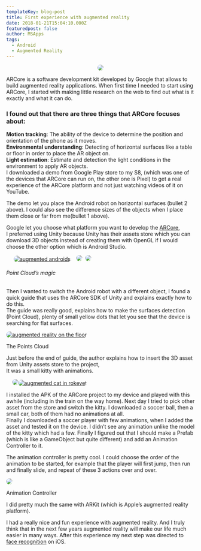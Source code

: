 ```yaml
---
templateKey: blog-post
title: First experience with augmented reality
date: 2018-01-21T15:04:10.000Z
featuredpost: false
author: MSApps
tags:
  - Android
  - Augmented Reality
---
```

<style>
img{
  border-radius: 15px;
}
</style>
<p align="center">
  <img src="/img/Cat-VR.jpg">
</p>

ARCore is a software development kit developed by Google that allows to build augmented reality applications. When first time I needed to start using ARCore, I started with making little research on the web to find out what is it exactly and what it can do.

### I found out that there are three things that ARCore focuses about:

**Motion tracking**: The ability of the device to determine the position and orientation of the phone as it moves.  
**Environmental understanding**: Detecting of horizontal surfaces like a table or floor in order to place the AR object on.  
**Light estimation**: Estimate and detection the light conditions in the environment to apply AR objects.  
I downloaded a demo from Google Play store to my S8, (which was one of the devices that ARCore can run on, the other one is Pixel) to get a real experience of the ARCore platform and not just watching videos of it on YouTube.

The demo let you place the Android robot on horizontal surfaces (bullet 2 above). I could also see the difference sizes of the objects when I place them close or far from me(bullet 1 above).

Google let you choose what platform you want to develop the [ARCore](https://developers.google.com/ar/),  
I preferred using Unity because Unity has their assets store which you can download 3D objects instead of creating them with OpenGL if I would choose the other option which is Android Studio.

     [![augmented androids](https://msapps.mobi/wp-content/uploads/2018/01/Screenshot_20171030-151541-768x374-768x290.jpg)](https://msapps.mobi/wp-content/uploads/2018/01/Screenshot_20171030-151541-768x374-768x290.jpg)    [![](https://msapps.mobi/wp-content/uploads/2018/01/Screenshot_20171015-135717-150x150.jpg)](https://msapps.mobi/wp-content/uploads/2018/01/Screenshot_20171015-135717-150x150.jpg)  [](https://msapps.mobi/wp-content/uploads/2018/01/Screenshot_20171030-151541-768x374-768x290.jpg)[![](https://msapps.mobi/wp-content/uploads/2018/01/Screenshot_20171015-121522-1024x498-150x150.jpg)](https://msapps.mobi/wp-content/uploads/2018/01/Screenshot_20171015-121522-1024x498-150x150.jpg)

###### Point Cloud’s magic

Then I wanted to switch the Android robot with a different object, I found a quick guide that uses the ARCore SDK of Unity and explains exactly how to do this.  
The guide was really good, explains how to make the surfaces detection (Point Cloud), plenty of small yellow dots that let you see that the device is searching for flat surfaces.

[![augmented reality on the floor](https://msapps.mobi/wp-content/uploads/2018/01/Screenshot_20171030-155313.jpg)](https://msapps.mobi/wp-content/uploads/2018/01/Screenshot_20171030-155313.jpg)

The Points Cloud

Just before the end of guide, the author explains how to insert the 3D asset from Unity assets store to the project,  
It was a small kitty with animations.

     [![](https://msapps.mobi/wp-content/uploads/2018/01/Screenshot_20171016-175856-1-498x1024.jpg)](https://msapps.mobi/wp-content/uploads/2018/01/Screenshot_20171016-175856-1-498x1024.jpg)[![augmented cat in rokevet](https://msapps.mobi/wp-content/uploads/2018/01/Screenshot_20171016-203158.jpg)](https://msapps.mobi/wp-content/uploads/2018/01/Screenshot_20171016-203158.jpg)

I installed the APK of the ARCore project to my device and played with this awhile (including in the train on the way home). Next day I tried to pick other asset from the store and switch the kitty. I downloaded a soccer ball, then a small car, both of them had no animations at all.  
Finally I downloaded a soccer player with few animations, when I added the asset and tested it on the device. I didn’t see any animation unlike the model of the kitty which had a few. Finally I figured out that I should make a Prefab (which is like a GameObject but quite different) and add an Animation Controller to it.

The animation controller is pretty cool. I could choose the order of the animation to be started, for example that the player will first jump, then run and finally slide, and repeat of these 3 actions over and over.

[![](https://msapps.mobi/wp-content/uploads/2018/01/Screen-Shot-2017-10-30-at-16.48.27-269x400.jpg)](https://msapps.mobi/wp-content/uploads/2018/01/Screen-Shot-2017-10-30-at-16.48.27-269x400.jpg)

Animation Controller

I did pretty much the same with ARKit (which is Apple’s augmented reality platform).

I had a really nice and fun experience with augmented reality. And I truly think that in the next few years augmented reality will make our life much easier in many ways. After this experience my next step was directed to [face recognition](https://msapps.mobi/2019/11/26/face-recognition-ios/) on iOS.
